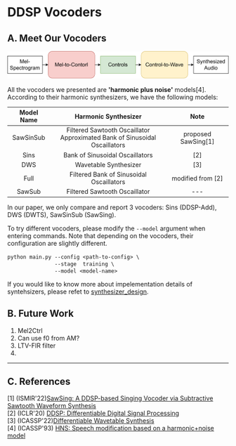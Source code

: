 # DDSP Vocoders

## A. Meet Our Vocoders
![](./figs/framework_overview.png)

All the vocoders we presented are **'harmonic plus noise'** models[4]. According to their harmonic synthesizers, we have the following models:

|  Model Name  | Harmonic Synthesizer |   Note              |
|:------------:|:--------------------:|:-------------------:|
| SawSinSub    | Filtered Sawtooth Oscaillator </br> Approximated Bank of Sinusoidal Oscaillators | proposed SawSing[1]|
| Sins         | Bank of Sinusoidal Oscaillators          | [2] |
| DWS          | Wavetable Synthesizer                    | [3]               |
| Full         | Filtered Bank of Sinusoidal Oscaillators | modified from [2] |
| SawSub       | Filtered Sawtooth Oscaillator            | ---               |

In our paper, we only compare and report 3 vocoders: Sins (DDSP-Add), DWS (DWTS), SawSinSub (SawSing). 

To try different vocoders, please modify the `--model` argument when entering commands. Note that depending on the vocoders, their configuration are slightly different.

```
python main.py --config <path-to-config> \
               --stage  training \
               --model <model-name>
```

If you would like to know more about impelementation details of syntehsizers, please refet to [synthesizer_design](./synthesizer_design.md).

## B. Future Work
1. Mel2Ctrl
2. Can use f0 from AM?
3. LTV-FIR filter
4. 

---
## C. References
[1] (ISMIR'22)[SawSing: A DDSP-based Singing Vocoder via Subtractive Sawtooth Waveform Synthesis](./ismir_22_sawsing.pdf)  
[2] (ICLR'20) [DDSP: Differentiable Digital Signal Processing](https://openreview.net/forum?id=B1x1ma4tDr)  
[3] (ICASSP'22)[Differentiable Wavetable Synthesis](https://arxiv.org/abs/2111.10003)  
[4] (ICASSP'93) [HNS: Speech modification based on a harmonic+noise model](https://ieeexplore.ieee.org/document/319365)  